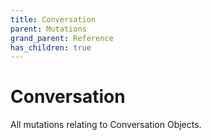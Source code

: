 ```yaml
---
title: Conversation
parent: Mutations
grand_parent: Reference
has_children: true
---
```


# Conversation

All mutations relating to Conversation Objects.


